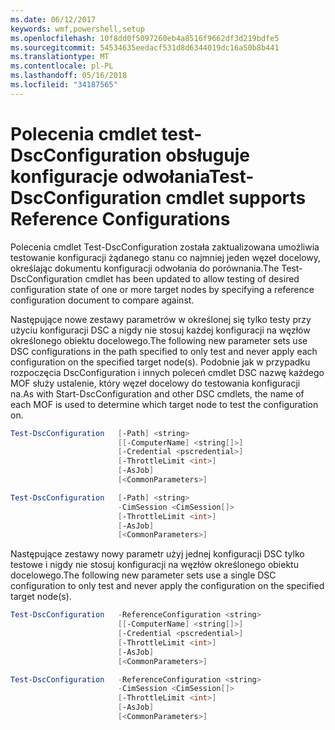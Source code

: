 ```yaml
---
ms.date: 06/12/2017
keywords: wmf,powershell,setup
ms.openlocfilehash: 10f8dd0f5097260eb4a8516f9662df3d219bdfe5
ms.sourcegitcommit: 54534635eedacf531d8d6344019dc16a50b8b441
ms.translationtype: MT
ms.contentlocale: pl-PL
ms.lasthandoff: 05/16/2018
ms.locfileid: "34187565"
---
```

# <a name="test-dscconfiguration-cmdlet-supports-reference-configurations"></a><span data-ttu-id="a193a-102">Polecenia cmdlet test-DscConfiguration obsługuje konfiguracje odwołania</span><span class="sxs-lookup"><span data-stu-id="a193a-102">Test-DscConfiguration cmdlet supports Reference Configurations</span></span>

<span data-ttu-id="a193a-103">Polecenia cmdlet Test-DscConfiguration została zaktualizowana umożliwia testowanie konfiguracji żądanego stanu co najmniej jeden węzeł docelowy, określając dokumentu konfiguracji odwołania do porównania.</span><span class="sxs-lookup"><span data-stu-id="a193a-103">The Test-DscConfiguration cmdlet has been updated to allow testing of desired configuration state of one or more target nodes by specifying a reference configuration document to compare against.</span></span>

<span data-ttu-id="a193a-104">Następujące nowe zestawy parametrów w określonej się tylko testy przy użyciu konfiguracji DSC a nigdy nie stosuj każdej konfiguracji na węzłów określonego obiektu docelowego.</span><span class="sxs-lookup"><span data-stu-id="a193a-104">The following new parameter sets use DSC configurations in the path specified to only test and never apply each configuration on the specified target node(s).</span></span> <span data-ttu-id="a193a-105">Podobnie jak w przypadku rozpoczęcia DscConfiguration i innych poleceń cmdlet DSC nazwę każdego MOF służy ustalenie, który węzeł docelowy do testowania konfiguracji na.</span><span class="sxs-lookup"><span data-stu-id="a193a-105">As with Start-DscConfiguration and other DSC cmdlets, the name of each MOF is used to determine which target node to test the configuration on.</span></span>

```powershell
Test-DscConfiguration   [-Path] <string>
                        [[-ComputerName] <string[]>]
                        [-Credential <pscredential>]
                        [-ThrottleLimit <int>]
                        [-AsJob]
                        [<CommonParameters>]

Test-DscConfiguration   [-Path] <string>
                        -CimSession <CimSession[]>
                        [-ThrottleLimit <int>]
                        [-AsJob]
                        [<CommonParameters>]
```

<span data-ttu-id="a193a-106">Następujące zestawy nowy parametr użyj jednej konfiguracji DSC tylko testowe i nigdy nie stosuj konfiguracji na węzłów określonego obiektu docelowego.</span><span class="sxs-lookup"><span data-stu-id="a193a-106">The following new parameter sets use a single DSC configuration to only test and never apply the configuration on the specified target node(s).</span></span>

```powershell
Test-DscConfiguration   -ReferenceConfiguration <string>
                        [[-ComputerName] <string[]>]
                        [-Credential <pscredential>]
                        [-ThrottleLimit <int>]
                        [-AsJob]
                        [<CommonParameters>]

Test-DscConfiguration   -ReferenceConfiguration <string>
                        -CimSession <CimSession[]>
                        [-ThrottleLimit <int>]
                        [-AsJob]
                        [<CommonParameters>]
```
